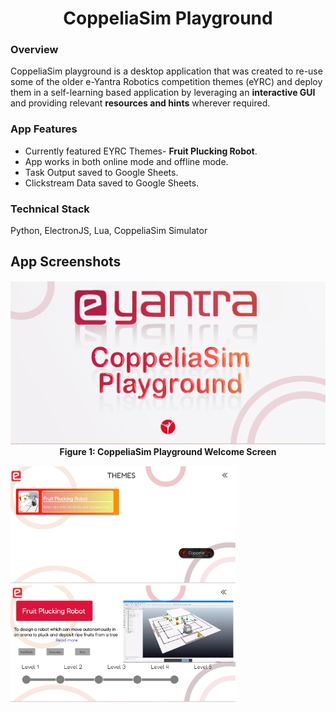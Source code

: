 <div align = "center"><h1>CoppeliaSim Playground</h1></div>  

### Overview
CoppeliaSim playground is a desktop application that was created to re-use some of the older e-Yantra Robotics competition themes (eYRC) and deploy them in a self-learning based application by leveraging an **interactive GUI** and providing relevant **resources and hints** wherever required.

### App Features
- Currently featured EYRC Themes- **Fruit Plucking Robot**.
- App works in both online mode and offline mode.
- Task Output saved to Google Sheets.
- Clickstream Data saved to Google Sheets.

### Technical Stack
Python, ElectronJS, Lua, CoppeliaSim Simulator

## App Screenshots

<div align="center">

![img1](/Images/img_1.png)
<br><b>Figure 1: CoppeliaSim Playground Welcome Screen</b>
</div>

<img src="./Images/img_2.png" alt="img2" width=360> <img src="./Images/img_3.png" alt="img3" width=360>
